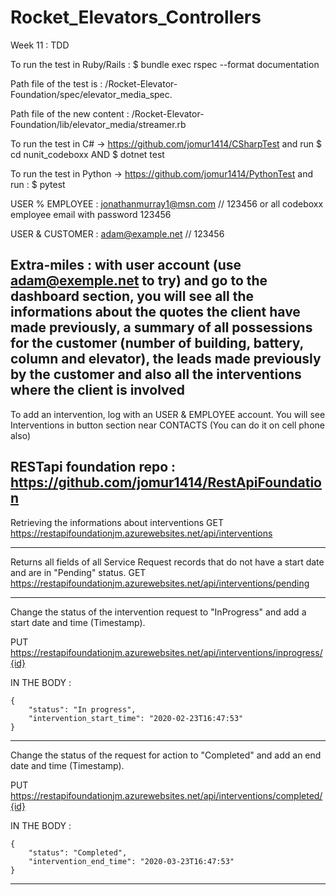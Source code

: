 
# Rocket_Elevators_Controllers
Week 11 : TDD



To run the test in Ruby/Rails : $ bundle exec rspec --format documentation

Path file of the test is : /Rocket-Elevator-Foundation/spec/elevator_media_spec.

Path file of the new content : /Rocket-Elevator-Foundation/lib/elevator_media/streamer.rb

To run the test in C#  -> https://github.com/jomur1414/CSharpTest and run $ cd nunit_codeboxx   AND    $ dotnet test

To run the test in Python ->  https://github.com/jomur1414/PythonTest  and run : $ pytest





















USER % EMPLOYEE : 
jonathanmurray1@msn.com // 123456
or all codeboxx employee email with password 123456


USER & CUSTOMER  :
adam@example.net   // 123456


Extra-miles :
with user account (use adam@exemple.net to try) and go to the dashboard section, you will see all the informations about the quotes the client have made previously,
a summary of all possessions for the customer (number of building, battery, column and elevator), the leads made previously by the customer
and also all the interventions where the client is involved
----------------------------------------------------------------


To add an intervention, log with an USER & EMPLOYEE account. You will see Interventions in button section near CONTACTS
(You can do it on cell phone also)


RESTapi foundation repo : https://github.com/jomur1414/RestApiFoundation
-----------------------------------------------------------------

Retrieving the informations about interventions
GET
https://restapifoundationjm.azurewebsites.net/api/interventions

-----------------------------------------------------------------

Returns all fields of all Service Request records that do not have a start date and are in "Pending" status.
GET 
https://restapifoundationjm.azurewebsites.net/api/interventions/pending

-----------------------------------------------------------------

Change the status of the intervention request to "InProgress" and add a start date and time (Timestamp).

PUT 
https://restapifoundationjm.azurewebsites.net/api/interventions/inprogress/{id}

IN THE BODY :

    {
        "status": "In progress",
        "intervention_start_time": "2020-02-23T16:47:53"
    }
    

-----------------------------------------------------------------

Change the status of the request for action to "Completed" and add an end date and time (Timestamp).

PUT
https://restapifoundationjm.azurewebsites.net/api/interventions/completed/{id}

IN THE BODY :

    {
        "status": "Completed",
        "intervention_end_time": "2020-03-23T16:47:53"
    }
    

-----------------------------------------------------------------
